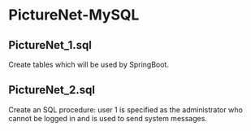# PictureNet-MySQL
## PictureNet_1.sql
Create tables which will be used by SpringBoot.
## PictureNet_2.sql
Create an SQL procedure: user 1 is specified as the administrator who cannot be logged in and is used to send system messages.
